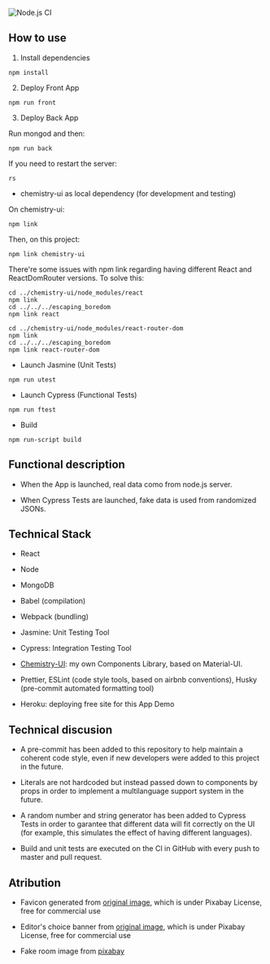 ![Node.js CI](https://github.com/W01fw00d/escaping_boredom/workflows/Node.js%20CI/badge.svg)

## How to use

1. Install dependencies

```
npm install
```

2. Deploy Front App

```
npm run front
```

3. Deploy Back App

Run mongod and then:

```
npm run back
```

If you need to restart the server:

```
rs
```

- chemistry-ui as local dependency (for development and testing)

On chemistry-ui:

```
npm link
```

Then, on this project:

```
npm link chemistry-ui
```

There're some issues with npm link regarding having different React and ReactDomRouter versions.
To solve this:

```
cd ../chemistry-ui/node_modules/react
npm link
cd ../../../escaping_boredom
npm link react

cd ../chemistry-ui/node_modules/react-router-dom
npm link
cd ../../../escaping_boredom
npm link react-router-dom
```

- Launch Jasmine (Unit Tests)

```
npm run utest
```

- Launch Cypress (Functional Tests)

```
npm run ftest
```

- Build

```
npm run-script build
```

## Functional description

- When the App is launched, real data como from node.js server.

- When Cypress Tests are launched, fake data is used from randomized JSONs.

## Technical Stack

- React

- Node
- MongoDB

- Babel (compilation)
- Webpack (bundling)

- Jasmine: Unit Testing Tool
- Cypress: Integration Testing Tool

- [Chemistry-UI](https://github.com/W01fw00d/chemistry-ui): my own Components Library, based on Material-UI.

- Prettier, ESLint (code style tools, based on airbnb conventions), Husky (pre-commit automated formatting tool)

- Heroku: deploying free site for this App Demo

## Technical discusion

- A pre-commit has been added to this repository to help maintain a coherent code style, even if new developers were added to this project in the future.

- Literals are not hardcoded but instead passed down to components by props in order to implement a multilanguage support system in the future.

- A random number and string generator has been added to Cypress Tests in order to garantee that different data will fit correctly on the UI (for example, this simulates the effect of having different languages).

- Build and unit tests are executed on the CI in GitHub with every push to master and pull request.

## Atribution

- Favicon generated from [original image](https://pixabay.com/photos/leuchtkasten-shield-output-note-1773916/), which is under Pixabay License, free for commercial use

- Editor's choice banner from [original image](https://pixabay.com/illustrations/tape-red-decor-for-the-web-plate-2410588/), which is under Pixabay License, free for commercial use

- Fake room image from [pixabay](https://pixabay.com/photos/wall-furniture-design-apartment-416060/)
